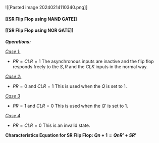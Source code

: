 ![[Pasted image 20240214110340.png]]

#### [[SR Flip Flop using NAND GATE]]
#### [[SR Flip Flop using NOR GATE]]

***Operations:***

 <u>*Case 1*:</u>
-  $PR=CLR=1$ The asynchronous inputs are inactive and the flip flop responds freely to the $S,R$ and the $CLK$ inputs in the normal way.

 <u>*Case 2*:</u>
-  $PR=0$ and $CLR=1$ This is used when the $Q$ is set to $1$.
 
 <u>*Case 3*</u>
-  $PR=1$ and $CLR=0$ This is used when the $Q’$ is set to $1$.

 <u>*Case 4*</u>
-  $PR=CLR=0$ This is an invalid state.

**Characteristics Equation for SR Flip Flop: 
$Qn+1 = QnR’ + SR’$**